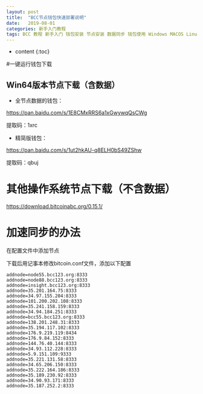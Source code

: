 ```yaml
---
layout: post
title:  "BCC节点钱包快速部署说明"
date:   2019-08-01
categories: 新手入门教程
tags: BCC 教程 新手入门 钱包安装 节点安装 数据同步 钱包使用 Windows MACOS Linux
---
```


* content
{:toc}

#一键运行钱包下载

## Win64版本节点下载（含数据）

* 全节点数据的钱包：

https://pan.baidu.com/s/1E8CMxRRS6a1xGwywqQsCWg 

提取码：1xrc 

* 精简版钱包：

https://pan.baidu.com/s/1ut2hkAU-q8ELH0bS49ZShw 

提取码：qbuj

# 其他操作系统节点下载（不含数据）

https://download.bitcoinabc.org/0.15.1/

# 加速同步的办法

在配置文件中添加节点

下载后用记事本修改bitcoin.conf文件，添加以下配置

```
addnode=node55.bcc123.org:8333
addnode=node88.bcc123.org:8333
addnode=insight.bcc123.org:8333
addnode=35.201.164.75:8333
addnode=34.97.155.204:8333
addnode=101.200.202.108:8333
addnode=35.241.158.159:8333
addnode=34.94.184.251:8333
addnode=bcc55.bcc123.org:8333
addnode=138.201.248.31:8333
addnode=35.194.117.102:8333
addnode=176.9.219.119:8434
addnode=176.9.84.152:8333
addnode=144.76.40.144:8333
addnode=34.93.112.228:8333
addnode=5.9.151.109:9333
addnode=35.221.131.58:8333
addnode=34.65.206.150:8333
addnode=35.222.164.186:8333
addnode=35.189.230.92:8333
addnode=34.90.93.171:8333
addnode=35.187.252.2:8333
```

